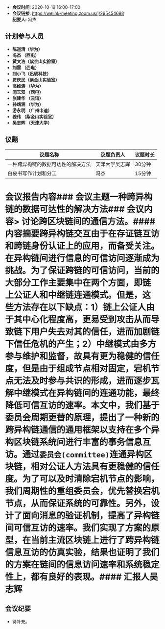 -  **会议时间**: 2020-10-19  16:00-17:00
-  **会议链接**: https://welink-meeting.zoom.us/j/295454698      
**纪要人:** 冯杰  

## 计划参与人员
-  **陈道清（华为）** 
-  **冯杰  （西电）**   
-  **黄文浩（紫金山实验室）**  
-  **刘雷  （西电）**
-  **刘小飞（迅琥科技）**  
-  **贾庆民（紫金山实验室）**
-  **高维涛 （华为）**  
-  **闫玉双 （西电）**  
-  **张建华 （云讯）**  
-  **孙靖涵 （华为）**  
-  **游永明 （广州申迪）**   
-  **姜伟   （紫金山实验室）**  
-  **吴志辉 （天津大学）**  
## 议题

议题名称 | 议题负责人  | 议题时长
---- | ----  |   ---- 
一种跨异构链的数据可达性的解决方法 | 天津大学吴志辉 | 30分钟 
白皮书写作计划和分工 |  冯杰 | 15分钟

# 会议报告内容### 会议主题一种跨异构链的数据可达性的解决方法### 会议内容> 讨论跨区块链间的通信方法。#### 内容摘要跨异构链交互由于在存证链互访和跨链身份认证上的应用，而备受关注。在异构链间进行信息的可信访问逐渐成为挑战。为了保证跨链的可信访问，当前的大部分工作主要集中在两个方面，即**链上公证人**和**中继链连通**模式。但是，这些方法存在以下缺点：1）链上公证人由于其中心化程度高，更易受到攻击从而导致链下用户失去对其的信任，进而加剧链下信任危机的产生；2）中继模式由多方参与维护和监督，故具有更为稳健的信任度，但是由于组成节点相对固定，宕机节点无法及时参与共识的形成，进而逐步瓦解中继模式在异构链间的连通功能，最终降低可信互访的速率。本文中，我们基于委员会周期更替的原理，提出了一种新的跨异构链通信的通用框架以支持在多个异构区块链系统间进行丰富的事务信息互访。通过`委员会(committee)`连通异构区块链，相对公证人方法具有更稳健的信任度。为了可以及时清除宕机节点的影响，我们周期性的重组委员会，优先替换宕机节点，从而保证系统的可靠性。另外，设计了面向消息的验证机制，提高了异构链间可信互访的速率。我们实现了方案的原型，在当前主流区块链上进行了跨异构链信息互访的仿真实验，结果也证明了我们的方案在链间的信息访问速率和系统稳定性上，都有良好的表现。#### 汇报人吴志辉


## 会议纪要
- 待补充。